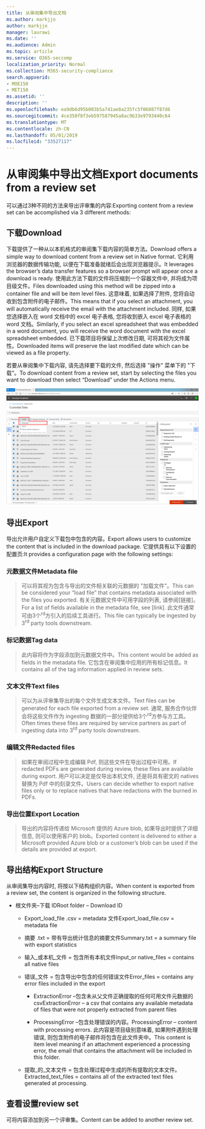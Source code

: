 ```yaml
---
title: 从审阅集中导出文档
ms.author: markjjo
author: markjjo
manager: laurawi
ms.date: ''
ms.audience: Admin
ms.topic: article
ms.service: O365-seccomp
localization_priority: Normal
ms.collection: M365-security-compliance
search.appverid:
- MOE150
- MET150
ms.assetid: ''
description: ''
ms.openlocfilehash: ea9db6d95b003b5a741ae8a235fc5f06087f87d6
ms.sourcegitcommit: 4ce350f8f3eb597587945a8ac9b33e9793440c64
ms.translationtype: MT
ms.contentlocale: zh-CN
ms.lasthandoff: 05/01/2019
ms.locfileid: "33527117"
---
```

# <a name="export-documents-from-a-review-set"></a><span data-ttu-id="9f161-102">从审阅集中导出文档</span><span class="sxs-lookup"><span data-stu-id="9f161-102">Export documents from a review set</span></span>

<span data-ttu-id="9f161-103">可以通过3种不同的方法来导出评审集的内容:</span><span class="sxs-lookup"><span data-stu-id="9f161-103">Exporting content from a review set can be accomplished via 3 different methods:</span></span>

## <a name="download"></a><span data-ttu-id="9f161-104">下载</span><span class="sxs-lookup"><span data-stu-id="9f161-104">Download</span></span>

<span data-ttu-id="9f161-105">下载提供了一种从以本机格式的审阅集下载内容的简单方法。</span><span class="sxs-lookup"><span data-stu-id="9f161-105">Download offers a simple way to download content from a review set in Native format.</span></span> <span data-ttu-id="9f161-106">它利用浏览器的数据传输功能, 以便在下载准备就绪后会出现浏览器提示。</span><span class="sxs-lookup"><span data-stu-id="9f161-106">It leverages the browser’s data transfer features so a browser prompt will appear once a download is ready.</span></span> <span data-ttu-id="9f161-107">使用此方法下载的文件将压缩到一个容器文件中, 并将成为项目级文件。</span><span class="sxs-lookup"><span data-stu-id="9f161-107">Files downloaded using this method will be zipped into a container file and will be item level files.</span></span> <span data-ttu-id="9f161-108">这意味着, 如果选择了附件, 您将自动收到包含附件的电子邮件。</span><span class="sxs-lookup"><span data-stu-id="9f161-108">This means that if you select an attachment, you will automatically receive the email with the attachment included.</span></span> <span data-ttu-id="9f161-109">同样, 如果您选择嵌入在 word 文档中的 excel 电子表格, 您将收到嵌入 excel 电子表格的 word 文档。</span><span class="sxs-lookup"><span data-stu-id="9f161-109">Similarly, if you select an excel spreadsheet that was embedded in a word document, you will receive the word document with the excel spreadsheet embedded.</span></span> <span data-ttu-id="9f161-110">已下载项目将保留上次修改日期, 可将其视为文件属性。</span><span class="sxs-lookup"><span data-stu-id="9f161-110">Downloaded items will preserve the last modified date which can be viewed as a file property.</span></span>

<span data-ttu-id="9f161-111">若要从审阅集中下载内容, 请先选择要下载的文件, 然后选择 "操作" 菜单下的 "下载"。</span><span class="sxs-lookup"><span data-stu-id="9f161-111">To download content from a review set, start by selecting the files you want to download then select “Download” under the Actions menu.</span></span>

![自动生成的计算机说明的屏幕截图](../media/eDiscoDownload.png)

## <a name="export"></a><span data-ttu-id="9f161-113">导出</span><span class="sxs-lookup"><span data-stu-id="9f161-113">Export</span></span>

<span data-ttu-id="9f161-114">导出允许用户自定义下载包中包含的内容。</span><span class="sxs-lookup"><span data-stu-id="9f161-114">Export allows users to customize the content that is included in the download package.</span></span> <span data-ttu-id="9f161-115">它提供具有以下设置的配置页:</span><span class="sxs-lookup"><span data-stu-id="9f161-115">It provides a configuration page with the following settings:</span></span>

### <a name="metadata-file"></a><span data-ttu-id="9f161-116">元数据文件</span><span class="sxs-lookup"><span data-stu-id="9f161-116">Metadata file</span></span>

> <span data-ttu-id="9f161-117">可以将其视为包含与导出的文件相关联的元数据的 "加载文件"。</span><span class="sxs-lookup"><span data-stu-id="9f161-117">This can be considered your “load file” that contains metadata associated with the files you exported.</span></span> <span data-ttu-id="9f161-118">有关元数据文件中可用字段的列表, 请参阅\[链接\]。</span><span class="sxs-lookup"><span data-stu-id="9f161-118">For a list of fields available in the metadata file, see \[link\].</span></span> <span data-ttu-id="9f161-119">此文件通常可由3个<sup>rd</sup>方引入的后续工具进行。</span><span class="sxs-lookup"><span data-stu-id="9f161-119">This file can typically be ingested by 3<sup>rd</sup> party tools downstream.</span></span>

### <a name="tag-data"></a><span data-ttu-id="9f161-120">标记数据</span><span class="sxs-lookup"><span data-stu-id="9f161-120">Tag data</span></span>

> <span data-ttu-id="9f161-121">此内容将作为字段添加到元数据文件中。</span><span class="sxs-lookup"><span data-stu-id="9f161-121">This content would be added as fields in the metadata file.</span></span> <span data-ttu-id="9f161-122">它包含在审阅集中应用的所有标记信息。</span><span class="sxs-lookup"><span data-stu-id="9f161-122">It contains all of the tag information applied in review sets.</span></span>

### <a name="text-files"></a><span data-ttu-id="9f161-123">文本文件</span><span class="sxs-lookup"><span data-stu-id="9f161-123">Text files</span></span>

> <span data-ttu-id="9f161-124">可以为从评审集导出的每个文件生成文本文件。</span><span class="sxs-lookup"><span data-stu-id="9f161-124">Text files can be generated for each file exported from a review set.</span></span> <span data-ttu-id="9f161-125">通常, 服务合作伙伴会将这些文件作为 ingesting 数据的一部分提供给3个<sup>rd</sup>方参与方工具。</span><span class="sxs-lookup"><span data-stu-id="9f161-125">Often times these files are required by service partners as part of ingesting data into 3<sup>rd</sup> party tools downstream.</span></span>

### <a name="redacted-files"></a><span data-ttu-id="9f161-126">编辑文件</span><span class="sxs-lookup"><span data-stu-id="9f161-126">Redacted files</span></span>

> <span data-ttu-id="9f161-127">如果在审阅过程中生成编辑 Pdf, 则这些文件在导出过程中可用。</span><span class="sxs-lookup"><span data-stu-id="9f161-127">If redacted PDFs are generated during review, these files are available during export.</span></span> <span data-ttu-id="9f161-128">用户可以决定是仅导出本机文件, 还是将具有密文的 natives 替换为 Pdf 中的刻录文件。</span><span class="sxs-lookup"><span data-stu-id="9f161-128">Users can decide whether to export native files only or to replace natives that have redactions with the burned in PDFs.</span></span>

### <a name="export-location"></a><span data-ttu-id="9f161-129">导出位置</span><span class="sxs-lookup"><span data-stu-id="9f161-129">Export Location</span></span>

> <span data-ttu-id="9f161-130">导出的内容将传递给 Microsoft 提供的 Azure blob, 如果导出时提供了详细信息, 则可以使用客户的 blob。</span><span class="sxs-lookup"><span data-stu-id="9f161-130">Exported content is delivered to either a Microsoft provided Azure blob or a customer’s blob can be used if the details are provided at export.</span></span>

## <a name="export-structure"></a><span data-ttu-id="9f161-131">导出结构</span><span class="sxs-lookup"><span data-stu-id="9f161-131">Export Structure</span></span>

<span data-ttu-id="9f161-132">从审阅集导出内容时, 将按以下结构组织内容。</span><span class="sxs-lookup"><span data-stu-id="9f161-132">When content is exported from a review set, the content is organized in the following structure.</span></span>

  - <span data-ttu-id="9f161-133">根文件夹–下载 ID</span><span class="sxs-lookup"><span data-stu-id="9f161-133">Root folder – Download ID</span></span>
    
      - <span data-ttu-id="9f161-134">Export\_load\_file .csv = metadata 文件</span><span class="sxs-lookup"><span data-stu-id="9f161-134">Export\_load\_file.csv = metadata file</span></span>
    
      - <span data-ttu-id="9f161-135">摘要 .txt = 带有导出统计信息的摘要文件</span><span class="sxs-lookup"><span data-stu-id="9f161-135">Summary.txt = a summary file with export statistics</span></span>
    
      - <span data-ttu-id="9f161-136">输入\_或本机\_文件 = 包含所有本机文件</span><span class="sxs-lookup"><span data-stu-id="9f161-136">Input\_or native\_files = contains all native files</span></span>
    
      - <span data-ttu-id="9f161-137">错误\_文件 = 包含导出中包含的任何错误文件</span><span class="sxs-lookup"><span data-stu-id="9f161-137">Error\_files = contains any error files included in the export</span></span>
        
          - <span data-ttu-id="9f161-138">ExtractionError –包含未从父文件正确提取的任何可用文件元数据的 csv</span><span class="sxs-lookup"><span data-stu-id="9f161-138">ExtractionError – a csv that contains any available metadata of files that were not properly extracted from parent files</span></span>
        
          - <span data-ttu-id="9f161-139">ProcessingError –包含处理错误的内容。</span><span class="sxs-lookup"><span data-stu-id="9f161-139">ProcessingError – content with processing errors.</span></span> <span data-ttu-id="9f161-140">此内容是项目级别意味着, 如果附件遇到处理错误, 则包含附件的电子邮件将包含在此文件夹中。</span><span class="sxs-lookup"><span data-stu-id="9f161-140">This content is item level meaning if an attachment experienced a processing error, the email that contains the attachment will be included in this folder.</span></span>
    
      - <span data-ttu-id="9f161-141">提取\_的\_文本文件 = 包含处理过程中生成的所有提取的文本文件。</span><span class="sxs-lookup"><span data-stu-id="9f161-141">Extracted\_text\_files = contains all of the extracted text files generated at processing.</span></span>

## <a name="review-set"></a><span data-ttu-id="9f161-142">查看设置</span><span class="sxs-lookup"><span data-stu-id="9f161-142">review set</span></span>

<span data-ttu-id="9f161-143">可将内容添加到另一个评审集。</span><span class="sxs-lookup"><span data-stu-id="9f161-143">Content can be added to another review set.</span></span>